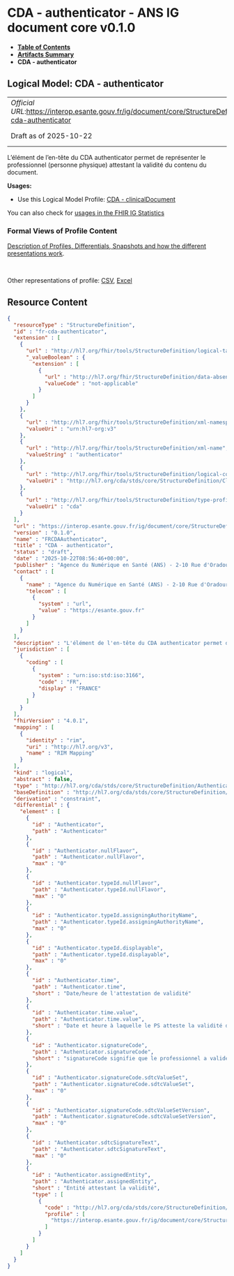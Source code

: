 # CDA - authenticator - ANS IG document core v0.1.0

* [**Table of Contents**](toc.md)
* [**Artifacts Summary**](artifacts.md)
* **CDA - authenticator**

## Logical Model: CDA - authenticator 

| | |
| :--- | :--- |
| *Official URL*:https://interop.esante.gouv.fr/ig/document/core/StructureDefinition/fr-cda-authenticator | *Version*:0.1.0 |
| Draft as of 2025-10-22 | *Computable Name*:FRCDAAuthenticator |

 
L’élément de l’en-tête du CDA authenticator permet de représenter le professionnel (personne physique) attestant la validité du contenu du document. 

**Usages:**

* Use this Logical Model Profile: [CDA - clinicalDocument](StructureDefinition-fr-cda-clinical-document.md)

You can also check for [usages in the FHIR IG Statistics](https://packages2.fhir.org/xig/ans.document.fr.core|current/StructureDefinition/fr-cda-authenticator)

### Formal Views of Profile Content

 [Description of Profiles, Differentials, Snapshots and how the different presentations work](http://build.fhir.org/ig/FHIR/ig-guidance/readingIgs.html#structure-definitions). 

 

Other representations of profile: [CSV](StructureDefinition-fr-cda-authenticator.csv), [Excel](StructureDefinition-fr-cda-authenticator.xlsx) 



## Resource Content

```json
{
  "resourceType" : "StructureDefinition",
  "id" : "fr-cda-authenticator",
  "extension" : [
    {
      "url" : "http://hl7.org/fhir/tools/StructureDefinition/logical-target",
      "_valueBoolean" : {
        "extension" : [
          {
            "url" : "http://hl7.org/fhir/StructureDefinition/data-absent-reason",
            "valueCode" : "not-applicable"
          }
        ]
      }
    },
    {
      "url" : "http://hl7.org/fhir/tools/StructureDefinition/xml-namespace",
      "valueUri" : "urn:hl7-org:v3"
    },
    {
      "url" : "http://hl7.org/fhir/tools/StructureDefinition/xml-name",
      "valueString" : "authenticator"
    },
    {
      "url" : "http://hl7.org/fhir/tools/StructureDefinition/logical-container",
      "valueUri" : "http://hl7.org/cda/stds/core/StructureDefinition/ClinicalDocument"
    },
    {
      "url" : "http://hl7.org/fhir/tools/StructureDefinition/type-profile-style",
      "valueUri" : "cda"
    }
  ],
  "url" : "https://interop.esante.gouv.fr/ig/document/core/StructureDefinition/fr-cda-authenticator",
  "version" : "0.1.0",
  "name" : "FRCDAAuthenticator",
  "title" : "CDA - authenticator",
  "status" : "draft",
  "date" : "2025-10-22T08:56:46+00:00",
  "publisher" : "Agence du Numérique en Santé (ANS) - 2-10 Rue d'Oradour-sur-Glane, 75015 Paris",
  "contact" : [
    {
      "name" : "Agence du Numérique en Santé (ANS) - 2-10 Rue d'Oradour-sur-Glane, 75015 Paris",
      "telecom" : [
        {
          "system" : "url",
          "value" : "https://esante.gouv.fr"
        }
      ]
    }
  ],
  "description" : "L'élément de l'en-tête du CDA authenticator permet de représenter le professionnel (personne physique) attestant la validité du contenu du document.",
  "jurisdiction" : [
    {
      "coding" : [
        {
          "system" : "urn:iso:std:iso:3166",
          "code" : "FR",
          "display" : "FRANCE"
        }
      ]
    }
  ],
  "fhirVersion" : "4.0.1",
  "mapping" : [
    {
      "identity" : "rim",
      "uri" : "http://hl7.org/v3",
      "name" : "RIM Mapping"
    }
  ],
  "kind" : "logical",
  "abstract" : false,
  "type" : "http://hl7.org/cda/stds/core/StructureDefinition/Authenticator",
  "baseDefinition" : "http://hl7.org/cda/stds/core/StructureDefinition/Authenticator",
  "derivation" : "constraint",
  "differential" : {
    "element" : [
      {
        "id" : "Authenticator",
        "path" : "Authenticator"
      },
      {
        "id" : "Authenticator.nullFlavor",
        "path" : "Authenticator.nullFlavor",
        "max" : "0"
      },
      {
        "id" : "Authenticator.typeId.nullFlavor",
        "path" : "Authenticator.typeId.nullFlavor",
        "max" : "0"
      },
      {
        "id" : "Authenticator.typeId.assigningAuthorityName",
        "path" : "Authenticator.typeId.assigningAuthorityName",
        "max" : "0"
      },
      {
        "id" : "Authenticator.typeId.displayable",
        "path" : "Authenticator.typeId.displayable",
        "max" : "0"
      },
      {
        "id" : "Authenticator.time",
        "path" : "Authenticator.time",
        "short" : "Date/heure de l'attestation de validité"
      },
      {
        "id" : "Authenticator.time.value",
        "path" : "Authenticator.time.value",
        "short" : "Date et heure à laquelle le PS atteste la validité des informations portées sur le document. Précisée à la seconde avec précision du décalage par rapport au temps universel (UTC)"
      },
      {
        "id" : "Authenticator.signatureCode",
        "path" : "Authenticator.signatureCode",
        "short" : "signatureCode signifie que le professionnel a validé les informations portées sur le document."
      },
      {
        "id" : "Authenticator.signatureCode.sdtcValueSet",
        "path" : "Authenticator.signatureCode.sdtcValueSet",
        "max" : "0"
      },
      {
        "id" : "Authenticator.signatureCode.sdtcValueSetVersion",
        "path" : "Authenticator.signatureCode.sdtcValueSetVersion",
        "max" : "0"
      },
      {
        "id" : "Authenticator.sdtcSignatureText",
        "path" : "Authenticator.sdtcSignatureText",
        "max" : "0"
      },
      {
        "id" : "Authenticator.assignedEntity",
        "path" : "Authenticator.assignedEntity",
        "short" : "Entité attestant la validité",
        "type" : [
          {
            "code" : "http://hl7.org/cda/stds/core/StructureDefinition/AssignedEntity",
            "profile" : [
              "https://interop.esante.gouv.fr/ig/document/core/StructureDefinition/fr-cda-assigned-entity"
            ]
          }
        ]
      }
    ]
  }
}

```
